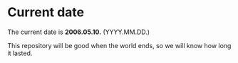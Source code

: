 # Current date

The current date is **2006.05.10.** (YYYY.MM.DD.)

This repository will be good when the world ends, so we will know how long it lasted.